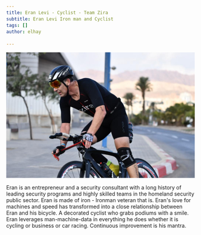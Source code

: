 ```yaml
---
title: Eran Levi - Cyclist - Team Zira
subtitle: Eran Levi Iron man and Cyclist
tags: []
author: elhay

---
```

![](/uploads/eran.jpeg)

Eran is an entrepreneur and a security consultant with a long history of leading security programs and highly skilled teams in the homeland security public sector. Eran is made of iron - Ironman veteran that is. Eran's love for machines and speed has transformed into a close relationship between Eran and his bicycle. A decorated cyclist who grabs podiums with a smile. Eran leverages man-machine-data in everything he does whether it is cycling or business or car racing.  Continuous improvement is his mantra.